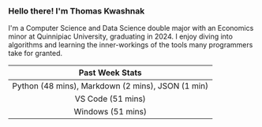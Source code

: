 
### Hello there! I'm Thomas Kwashnak

I'm a Computer Science and Data Science double major with an Economics
minor at Quinnipiac University, graduating in 2024.
I enjoy diving into algorithms and learning the inner-workings of the tools
many programmers take for granted.

| Past Week Stats |
| :---: |
| Python (48 mins), Markdown (2 mins), JSON (1 min) |
| VS Code (51 mins) |
| Windows (51 mins) |

